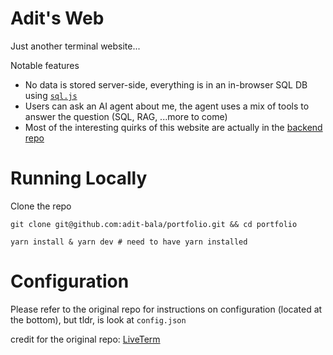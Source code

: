 # Adit's Web

Just another terminal website...

Notable features
- No data is stored server-side, everything is in an in-browser SQL DB using [`sql.js`](https://github.com/sql-js/sql.js?tab=readme-ov-file)
- Users can ask an AI agent about me, the agent uses a mix of tools to answer the question (SQL, RAG, ...more to come)
- Most of the interesting quirks of this website are actually in the [backend repo](https://github.com/adit-bala/knowledge-base)

# Running Locally

Clone the repo
```
git clone git@github.com:adit-bala/portfolio.git && cd portfolio
```

```
yarn install & yarn dev # need to have yarn installed
```

# Configuration

Please refer to the original repo for instructions on configuration (located at the bottom), but tldr, is look at `config.json`

credit for the original repo: [LiveTerm](https://github.com/Cveinnt/LiveTerm)
